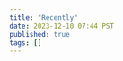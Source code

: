 ```yaml
---
title: "Recently"
date: 2023-12-10 07:44 PST
published: true
tags: []
---
```




<blockquote markdown="1">



</blockquote>
